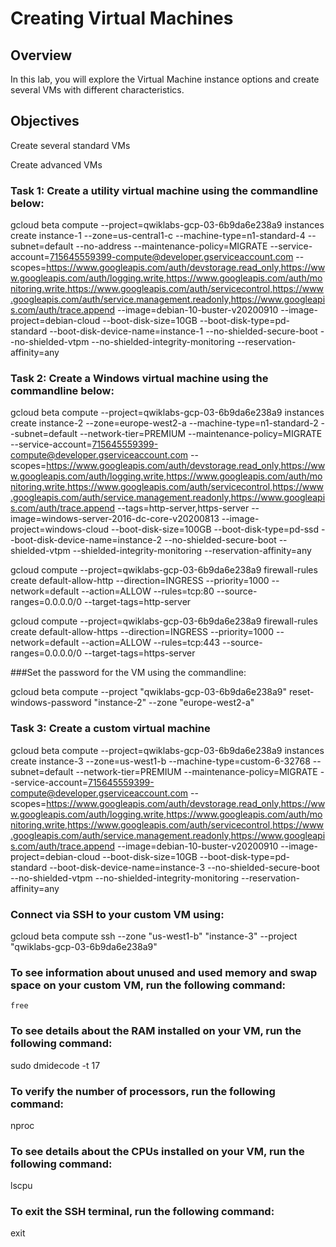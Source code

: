 # Creating Virtual Machines

## Overview
In this lab, you will explore the Virtual Machine instance options and create several VMs with different characteristics.


## Objectives
Create several standard VMs

Create advanced VMs

### Task 1: Create a utility virtual machine using the commandline below:

gcloud beta compute --project=qwiklabs-gcp-03-6b9da6e238a9 instances create instance-1 --zone=us-central1-c --machine-type=n1-standard-4 --subnet=default --no-address --maintenance-policy=MIGRATE --service-account=715645559399-compute@developer.gserviceaccount.com --scopes=https://www.googleapis.com/auth/devstorage.read_only,https://www.googleapis.com/auth/logging.write,https://www.googleapis.com/auth/monitoring.write,https://www.googleapis.com/auth/servicecontrol,https://www.googleapis.com/auth/service.management.readonly,https://www.googleapis.com/auth/trace.append --image=debian-10-buster-v20200910 --image-project=debian-cloud --boot-disk-size=10GB --boot-disk-type=pd-standard --boot-disk-device-name=instance-1 --no-shielded-secure-boot --no-shielded-vtpm --no-shielded-integrity-monitoring --reservation-affinity=any



### Task 2: Create a Windows virtual machine using the commandline below:

gcloud beta compute --project=qwiklabs-gcp-03-6b9da6e238a9 instances create instance-2 --zone=europe-west2-a --machine-type=n1-standard-2 --subnet=default --network-tier=PREMIUM --maintenance-policy=MIGRATE --service-account=715645559399-compute@developer.gserviceaccount.com --scopes=https://www.googleapis.com/auth/devstorage.read_only,https://www.googleapis.com/auth/logging.write,https://www.googleapis.com/auth/monitoring.write,https://www.googleapis.com/auth/servicecontrol,https://www.googleapis.com/auth/service.management.readonly,https://www.googleapis.com/auth/trace.append --tags=http-server,https-server --image=windows-server-2016-dc-core-v20200813 --image-project=windows-cloud --boot-disk-size=100GB --boot-disk-type=pd-ssd --boot-disk-device-name=instance-2 --no-shielded-secure-boot --shielded-vtpm --shielded-integrity-monitoring --reservation-affinity=any

gcloud compute --project=qwiklabs-gcp-03-6b9da6e238a9 firewall-rules create default-allow-http --direction=INGRESS --priority=1000 --network=default --action=ALLOW --rules=tcp:80 --source-ranges=0.0.0.0/0 --target-tags=http-server

gcloud compute --project=qwiklabs-gcp-03-6b9da6e238a9 firewall-rules create default-allow-https --direction=INGRESS --priority=1000 --network=default --action=ALLOW --rules=tcp:443 --source-ranges=0.0.0.0/0 --target-tags=https-server

###Set the password for the VM using the commandline:

gcloud beta compute --project "qwiklabs-gcp-03-6b9da6e238a9" reset-windows-password "instance-2" --zone "europe-west2-a"




### Task 3: Create a custom virtual machine

gcloud beta compute --project=qwiklabs-gcp-03-6b9da6e238a9 instances create instance-3 --zone=us-west1-b --machine-type=custom-6-32768 --subnet=default --network-tier=PREMIUM --maintenance-policy=MIGRATE --service-account=715645559399-compute@developer.gserviceaccount.com --scopes=https://www.googleapis.com/auth/devstorage.read_only,https://www.googleapis.com/auth/logging.write,https://www.googleapis.com/auth/monitoring.write,https://www.googleapis.com/auth/servicecontrol,https://www.googleapis.com/auth/service.management.readonly,https://www.googleapis.com/auth/trace.append --image=debian-10-buster-v20200910 --image-project=debian-cloud --boot-disk-size=10GB --boot-disk-type=pd-standard --boot-disk-device-name=instance-3 --no-shielded-secure-boot --no-shielded-vtpm --no-shielded-integrity-monitoring --reservation-affinity=any



### Connect via SSH to your custom VM using:

gcloud beta compute ssh --zone "us-west1-b" "instance-3" --project "qwiklabs-gcp-03-6b9da6e238a9"


### To see information about unused and used memory and swap space on your custom VM, run the following command: 

    free

### To see details about the RAM installed on your VM, run the following command: 

sudo dmidecode -t 17

### To verify the number of processors, run the following command: 

nproc

### To see details about the CPUs installed on your VM, run the following command: 

lscpu

### To exit the SSH terminal, run the following command: 

exit
